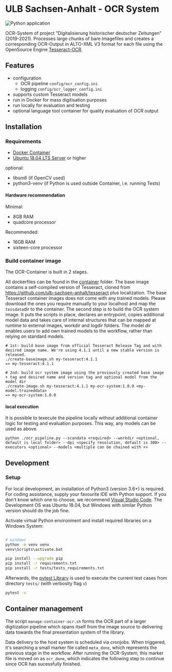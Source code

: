 # ULB Sachsen-Anhalt - OCR System

![Python application](https://github.com/ulb-sachsen-anhalt/ocr-pipeline/workflows/Python%20application/badge.svg)

OCR-System of project "Digitalisierung historischer deutscher Zeitungen" (2019-2021). Processes large chunks of bare Imagefiles and creates a corresponding OCR-Output in ALTO-XML V3 format for each file using the OpenSource Engine [Tesseract-OCR](https://github.com/tesseract-ocr/tesseract).

## Features

* configuration
  * OCR pipeline `config/ocr_config.ini`
  * logging `config/ocr_logger_config.ini`
* supports custom Tesseract models
* run in Docker for mass digitisation purposes
* run locally for evaluation and testing
* optional language tool container for quality evaluation of OCR output

## Installation

### Requirements

* [Docker Container](https://www.docker.com/get-started)
* [Ubuntu 18.04 LTS Server](https://ubuntu.com/#download) or higher

optional:
* libsm6 (if OpenCV used)
* python3-venv (if Python is used outside Container, i.e. running Tests)

#### Hardware recommendation

Minimal:
* 8GB RAM
* quadcore processor

Recommended:
* 16GB RAM
* sixteen-core processor

### Build container image

The OCR-Container is built in 2 stages.

All dockerfiles can be found in the [container](https://github.com/ulb-sachsen-anhalt/ocr-pipeline/tree/master/container) folder.
The base image contains a self-compiled version of Tesseract, cloned from <https://github.com/ulb-sachsen-anhalt/tesseract> plus localization. The base Tesseract container images does not come with any trained models. Please download the ones you require manually to your localhost and map the `tessdata`dir to the container.
The second step is to build the OCR system image. It puts the scripts in place, declares an entrypoint, copies additional model data and takes care of internal structures that can be mapped at runtime to external images, workdir and logdir folders. The model dir enables users to add own trained models to the workflow, rather than relying on standard models.

```shell
# 1st: build base image from official Tesseract Release Tag and with desired image name. We're using 4.1.1 until a new stable version is released.
./create-baseimage.sh my-tesseract:4.1.1
=> my-tesseract:4.1.1

# 2nd: build ocr system image using the previously created base image + tag and desired name and version tag and optional model from the model dir
./create-image.sh my-tesseract:4.1.1 my-ocr-system:1.0.0 <my-model.traineddata>
=> my-ocr-system:1.0.0

```

#### local execution

It is possible to texecute the pipeline locally without additional container logic for testing and evaluation purposes. This way, any models can be used as above. 

```shell
python ./ocr_pipeline.py --scandata <required> --workdir <optional, default is local folder> --dpi <specify resolution, default is 300> --executors <optional> --models <multiple can be chained with +>
```

## Development

### Setup

For local development, an installation of Python3 (version 3.6+) is required. For coding assistance, supply your favourite IDE with Python support. If you don't know which one to choose, we recommend [Visual Studio Code](https://code.visualstudio.com/). The Development OS was Ubuntu 18.04, but Windows with similar Python version should do the job fine.

Activate virtual Python environment and install required libraries on a Windows System:

```bash

# windows
python -m venv venv
venv\Scripts\activate.bat

pip install --upgrade pip
pip install -r requirements.txt
pip install -r tests/tests_requirements.txt

```

Afterwards, the [pytest Library](https://docs.pytest.org/en/latest/contents.html) is used to execute the current test cases from directory `tests/` (with verbosity flag `v`)

```bash
pytest -v
```

## Container management

The script `manage-container-ocr.sh` forms the OCR part of a larger digitization pipeline which spans itself from the image source to delivering data towards the final presentation system of the library.

Data delivery to the host system is scheduled via cronjobs. When triggered, it's searching a small marker file called `meta_done`, which represents the previous stage in the workflow. After running the OCR-System, this marker file is moved on as `ocr_done`, which indicates the following step to continue since OCR has sucessfully finished.
